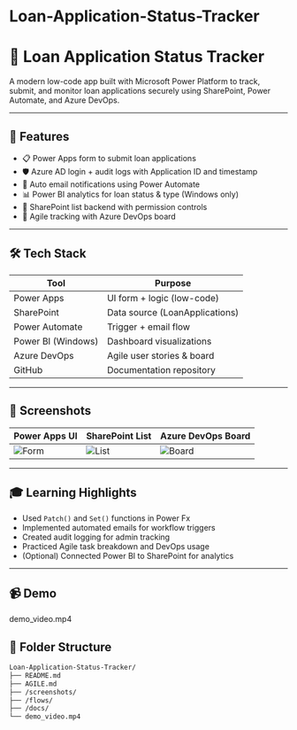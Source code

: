 # Loan-Application-Status-Tracker
# 🏦 Loan Application Status Tracker

A modern low-code app built with Microsoft Power Platform to track, submit, and monitor loan applications securely using SharePoint, Power Automate, and Azure DevOps.

---

## 🚀 Features
- 📋 Power Apps form to submit loan applications
- 🛡️ Azure AD login + audit logs with Application ID and timestamp
- 📧 Auto email notifications using Power Automate
- 📊 Power BI analytics for loan status & type (Windows only)
- 📁 SharePoint list backend with permission controls
- 📌 Agile tracking with Azure DevOps board

---

## 🛠️ Tech Stack

| Tool               | Purpose                    |
|--------------------|----------------------------|
| Power Apps         | UI form + logic (low-code) |
| SharePoint         | Data source (LoanApplications) |
| Power Automate     | Trigger + email flow       |
| Power BI (Windows) | Dashboard visualizations   |
| Azure DevOps       | Agile user stories & board |
| GitHub             | Documentation repository   |

---

## 📸 Screenshots

| Power Apps UI | SharePoint List | Azure DevOps Board |
|---------------|-----------------|---------------------|
| ![Form](screenshots/powerapps_ui.png) | ![List](screenshots/sharepoint_list.png) | ![Board](screenshots/devops_board.png) |

---

## 🎓 Learning Highlights

- Used `Patch()` and `Set()` functions in Power Fx
- Implemented automated emails for workflow triggers
- Created audit logging for admin tracking
- Practiced Agile task breakdown and DevOps usage
- (Optional) Connected Power BI to SharePoint for analytics

---

## 📹 Demo

demo_video.mp4



## 📁 Folder Structure

```bash
Loan-Application-Status-Tracker/
├── README.md
├── AGILE.md
├── /screenshots/
├── /flows/
├── /docs/
└── demo_video.mp4
